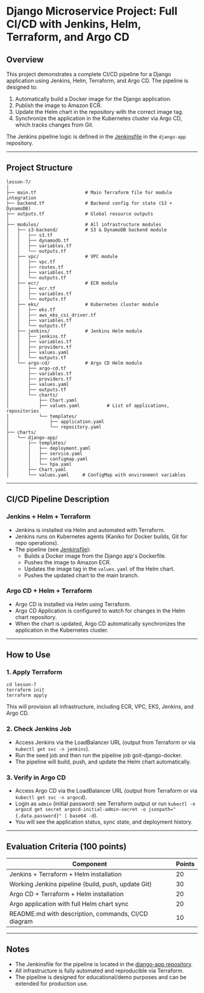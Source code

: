 # Django Microservice Project: Full CI/CD with Jenkins, Helm, Terraform, and Argo CD

## Overview
This project demonstrates a complete CI/CD pipeline for a Django application using Jenkins, Helm, Terraform, and Argo CD. The pipeline is designed to:

1. Automatically build a Docker image for the Django application.
2. Publish the image to Amazon ECR.
3. Update the Helm chart in the repository with the correct image tag.
4. Synchronize the application in the Kubernetes cluster via Argo CD, which tracks changes from Git.

The Jenkins pipeline logic is defined in the [Jenkinsfile](https://github.com/nataliia-smalchenko/django-app/blob/main/Jenkinsfile) in the `django-app` repository.

---

## Project Structure
```
lesson-7/
│
├── main.tf                  # Main Terraform file for module integration
├── backend.tf               # Backend config for state (S3 + DynamoDB)
├── outputs.tf               # Global resource outputs
│
├── modules/                 # All infrastructure modules
│   ├── s3-backend/          # S3 & DynamoDB backend module
│   │   ├── s3.tf
│   │   ├── dynamodb.tf
│   │   ├── variables.tf
│   │   └── outputs.tf
│   ├── vpc/                 # VPC module
│   │   ├── vpc.tf
│   │   ├── routes.tf
│   │   ├── variables.tf
│   │   └── outputs.tf
│   ├── ecr/                 # ECR module
│   │   ├── ecr.tf
│   │   ├── variables.tf
│   │   └── outputs.tf
│   ├── eks/                 # Kubernetes cluster module
│   │   ├── eks.tf
│   │   ├── aws_ebs_csi_driver.tf
│   │   ├── variables.tf
│   │   └── outputs.tf
│   ├── jenkins/             # Jenkins Helm module
│   │   ├── jenkins.tf
│   │   ├── variables.tf
│   │   ├── providers.tf
│   │   ├── values.yaml
│   │   └── outputs.tf
│   └── argo-cd/             # Argo CD Helm module
│       ├── argo-cd.tf
│       ├── variables.tf
│       ├── providers.tf
│       ├── values.yaml
│       ├── outputs.tf
│       └── charts/
│           ├── Chart.yaml
│           ├── values.yaml          # List of applications, repositories
│           └── templates/
│               ├── application.yaml
│               └── repository.yaml
├── charts/
│   └── django-app/
│       ├── templates/
│       │   ├── deployment.yaml
│       │   ├── service.yaml
│       │   ├── configmap.yaml
│       │   └── hpa.yaml
│       ├── Chart.yaml
│       └── values.yaml     # ConfigMap with environment variables
```

---

## CI/CD Pipeline Description

### Jenkins + Helm + Terraform
- Jenkins is installed via Helm and automated with Terraform.
- Jenkins runs on Kubernetes agents (Kaniko for Docker builds, Git for repo operations).
- The pipeline (see [Jenkinsfile](https://github.com/nataliia-smalchenko/django-app/blob/main/Jenkinsfile)):
  - Builds a Docker image from the Django app's Dockerfile.
  - Pushes the image to Amazon ECR.
  - Updates the image tag in the `values.yaml` of the Helm chart.
  - Pushes the updated chart to the main branch.

### Argo CD + Helm + Terraform
- Argo CD is installed via Helm using Terraform.
- Argo CD Application is configured to watch for changes in the Helm chart repository.
- When the chart is updated, Argo CD automatically synchronizes the application in the Kubernetes cluster.

---

## How to Use

### 1. Apply Terraform
```
cd lesson-7
terraform init
terraform apply
```
This will provision all infrastructure, including ECR, VPC, EKS, Jenkins, and Argo CD.

### 2. Check Jenkins Job
- Access Jenkins via the LoadBalancer URL (output from Terraform or via `kubectl get svc -n jenkins`).
- Run the seed job and then run the pipeline job goit-django-docker.
- The pipeline will build, push, and update the Helm chart automatically.

### 3. Verify in Argo CD
- Access Argo CD via the LoadBalancer URL (output from Terraform or via `kubectl get svc -n argocd`).
- Login as `admin` (initial password: see Terraform output or run `kubectl -n argocd get secret argocd-initial-admin-secret -o jsonpath="{.data.password}" | base64 -d`).
- You will see the application status, sync state, and deployment history.

---

## Evaluation Criteria (100 points)
| Component                                             | Points |
|------------------------------------------------------|--------|
| Jenkins + Terraform + Helm installation              | 20     |
| Working Jenkins pipeline (build, push, update Git)   | 30     |
| Argo CD + Terraform + Helm installation              | 20     |
| Argo application with full Helm chart sync           | 20     |
| README.md with description, commands, CI/CD diagram  | 10     |

---


## Notes
- The Jenkinsfile for the pipeline is located in the [django-app repository](https://github.com/nataliia-smalchenko/django-app).
- All infrastructure is fully automated and reproducible via Terraform.
- The pipeline is designed for educational/demo purposes and can be extended for production use.
